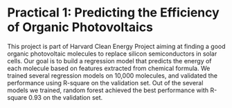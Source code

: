 # Practical 1: Predicting the Efficiency of Organic Photovoltaics

This project is part of Harvard Clean Energy Project aiming at finding a good organic photovoltaic molecules to replace silicon semiconductors in solar cells. Our goal is to build a regression model that predicts the energy of each molecule based on features extracted from chemical formula. We trained several regression models on 10,000 molecules, and validated the performance using R-square on the validation set. Out of the several models we trained, random forest achieved the best performance with R-square 0.93 on the validation set.
